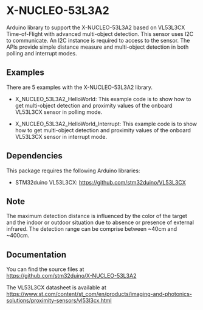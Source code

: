 # X-NUCLEO-53L3A2

Arduino library to support the X-NUCLEO-53L3A2 based on VL53L3CX Time-of-Flight with advanced multi-object detection.
This sensor uses I2C to communicate. An I2C instance is required to access to the sensor.
The APIs provide simple distance measure and multi-object detection in both polling and interrupt modes.

## Examples

There are 5 examples with the  X-NUCLEO-53L3A2 library.

* X_NUCLEO_53L3A2_HelloWorld: This example code is to show how to get multi-object detection and proximity
  values of the onboard VL53L3CX sensor in polling mode.

* X_NUCLEO_53L3A2_HelloWorld_Interrupt: This example code is to show how to get multi-object detection and proximity
  values of the onboard VL53L3CX sensor in interrupt mode.

## Dependencies

This package requires the following Arduino libraries:

* STM32duino VL53L3CX: https://github.com/stm32duino/VL53L3CX
  
## Note

The maximum detection distance is influenced by the color of the target and
the indoor or outdoor situation due to absence or presence of external
infrared. The detection range can be comprise between ~40cm and ~400cm.

## Documentation

You can find the source files at  
https://github.com/stm32duino/X-NUCLEO-53L3A2

The VL53L3CX datasheet is available at  
https://www.st.com/content/st_com/en/products/imaging-and-photonics-solutions/proximity-sensors/vl53l3cx.html
